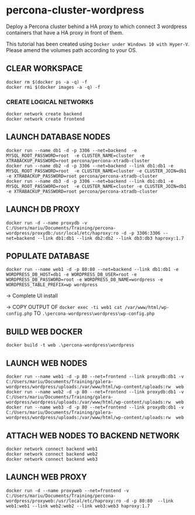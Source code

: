 # percona-cluster-wordpress
Deploy a Percona cluster behind a HA proxy to which connect 3 wordpress containers that have a HA proxy in front of them.

This tutorial has been created using `Docker under Windows 10 with Hyper-V`.
Please amend the volumes path according to your OS.

## CLEAR WORKSPACE
```
docker rm $(docker ps -a -q) -f
docker rmi $(docker images -a -q) -f
```

### CREATE LOGICAL NETWORKS
```
docker network create backend
docker network create frontend
```

## LAUNCH DATABASE NODES
```
docker run --name db1 -d -p 3306 --net=backend  -e MYSQL_ROOT_PASSWORD=root  -e CLUSTER_NAME=cluster  -e XTRABACKUP_PASSWORD=root percona/percona-xtradb-cluster
docker run --name db2 -d -p 3306 --net=backend --link db1:db1 -e MYSQL_ROOT_PASSWORD=root  -e CLUSTER_NAME=cluster -e CLUSTER_JOIN=db1  -e XTRABACKUP_PASSWORD=root percona/percona-xtradb-cluster
docker run --name db3 -d -p 3306 --net=backend --link db1:db1 -e MYSQL_ROOT_PASSWORD=root  -e CLUSTER_NAME=cluster -e CLUSTER_JOIN=db1  -e XTRABACKUP_PASSWORD=root percona/percona-xtradb-cluster
```

## LAUNCH DB PROXY
```
docker run -d --name proxydb -v C:/Users/mariu/Documents/Training/percona-wordpress/proxydb:/usr/local/etc/haproxy:ro -d -p 3306:3306 --net=backend --link db1:db1 --link db2:db2 --link db3:db3 haproxy:1.7
```

## POPULATE DATABASE
```
docker run --name web1 -d -p 80:80 --net=backend --link db1:db1 -e WORDPRESS_DB_HOST=db1 -e WORDPRESS_DB_USER=root -e WORDPRESS_DB_PASSWORD=root -e WORDPRESS_DB_NAME=wordpress -e WORDPRESS_TABLE_PREFIX=wp wordpress
```

-> Complete UI install

-> COPY OUTPUT OF `docker exec -ti web1 cat /var/www/html/wp-config.php` TO  `.\percona-wordpress\wordpress\wp-config.php`

## BUILD WEB DOCKER
```
docker build -t web .\percona-wordpress\wordpress
```

## LAUNCH WEB NODES
```
docker run --name web1 -d -p 80 --net=frontend --link proxydb:db1 -v C:/Users/mariu/Documents/Training/galera-wordpress/wordpress/uploads:/var/www/html/wp-content/uploads:rw  web
docker run --name web2 -d -p 80 --net=frontend --link proxydb:db1 -v C:/Users/mariu/Documents/Training/galera-wordpress/wordpress/uploads:/var/www/html/wp-content/uploads:rw  web
docker run --name web3 -d -p 80 --net=frontend --link proxydb:db1 -v C:/Users/mariu/Documents/Training/galera-wordpress/wordpress/uploads:/var/www/html/wp-content/uploads:rw  web
```

## ATTACH WEB NODES TO BACKEND NETWORK
```
docker network connect backend web1
docker network connect backend web2
docker network connect backend web3
```

## LAUNCH WEB PROXY
```
docker run -d --name proxyweb --net=frontend -v C:/Users/mariu/Documents/Training/percona-wordpress/proxyweb:/usr/local/etc/haproxy:ro -d -p 80:80  --link web1:web1 --link web2:web2 --link web3:web3 haproxy:1.7
```
